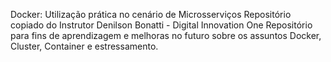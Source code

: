 Docker: Utilização prática no cenário de Microsserviços
Repositório copiado do Instrutor Denilson Bonatti - Digital Innovation One
Repositório para fins de aprendizagem e melhoras no futuro sobre os assuntos Docker, Cluster, Container e estressamento. 
